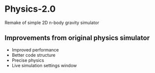 # Physics-2.0

Remake of simple 2D n-body gravity simulator

## Improvements from original physics simulator
- Improved performance
- Better code structure
- Precise physics
- Live simulation settings window
